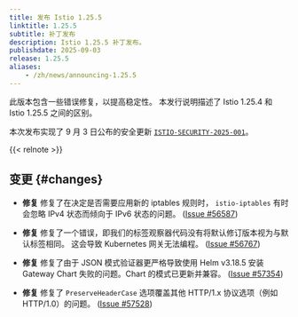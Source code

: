 ```yaml
---
title: 发布 Istio 1.25.5
linktitle: 1.25.5
subtitle: 补丁发布
description: Istio 1.25.5 补丁发布。
publishdate: 2025-09-03
release: 1.25.5
aliases:
    - /zh/news/announcing-1.25.5
---
```


此版本包含一些错误修复，以提高稳定性。
本发行说明描述了 Istio 1.25.4 和 Istio 1.25.5 之间的区别。

本次发布实现了 9 月 3 日公布的安全更新
[`ISTIO-SECURITY-2025-001`](/zh/news/security/istio-security-2025-001)。

{{< relnote >}}

## 变更 {#changes}

- **修复** 修复了在决定是否需要应用新的 iptables 规则时，
  `istio-iptables` 有时会忽略 IPv4 状态而倾向于 IPv6 状态的问题。
  ([Issue #56587](https://github.com/istio/istio/issues/56587))

- **修复** 修复了一个错误，即我们的标签观察器代码没有将默认修订版本视为与默认标签相同。
  这会导致 Kubernetes 网关无法编程。
  ([Issue #56767](https://github.com/istio/istio/issues/56767))

- **修复** 修复了由于 JSON 模式验证器更严格导致使用 Helm v3.18.5 安装
  Gateway Chart 失败的问题。Chart 的模式已更新并兼容。
  ([Issue #57354](https://github.com/istio/istio/issues/57354))

- **修复** 修复了 `PreserveHeaderCase` 选项覆盖其他 HTTP/1.x 协议选项（例如 HTTP/1.0）的问题。
  ([Issue #57528](https://github.com/istio/istio/issues/57528))
